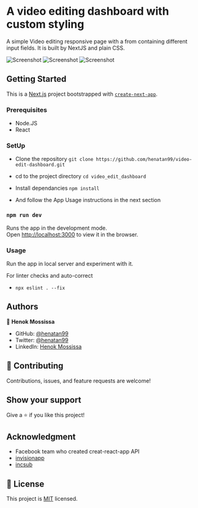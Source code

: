 # A video editing dashboard with custom styling

A simple Video editing responsive page with a from containing different input fields. It is built by NextJS and plain CSS. 

![Screenshot](docs/desktop-view.gif)
![Screenshot](docs/laptop-tablet-view.gif)
![Screenshot](docs/mobile-view.gif)


## Getting Started
This is a [Next.js](https://nextjs.org/) project bootstrapped with [`create-next-app`](https://github.com/vercel/next.js/tree/canary/packages/create-next-app).


### Prerequisites

- Node.JS
- React

### SetUp 
- Clone the repository 
`git clone https://github.com/henatan99/video-edit-dashboard.git`

- cd to the project directory 
`cd video_edit_dashboard`

- Install dependancies 
`npm install`

- And follow the App Usage instructions in the next section

### `npm run dev`

Runs the app in the development mode.\
Open [http://localhost:3000](http://localhost:3000) to view it in the browser.


### Usage
Run the app in local server and experiment with it. 

For linter checks and auto-correct
- `npx eslint . --fix`

## Authors

👤 **Henok Mossissa**

- GitHub: [@henatan99](https://github.com/henatan99)
- Twitter: [@henatan99](https://twitter.com/henatan99)
- LinkedIn: [Henok Mossissa](https://www.linkedin.com/in/henok-mekonnen-2a251613/)

## :handshake: Contributing

Contributions, issues, and feature requests are welcome!

## Show your support

Give a :star:️ if you like this project!

## Acknowledgment 

- Facebook team who created creat-react-app API 
- [invisionapp](https://projects.invisionapp.com/share/K7V8HV6Q9HM#/screens/397486263)
- [incsub](https://incsub.com/careers/)

## :memo: License

This project is [MIT](./LICENSE) licensed.
